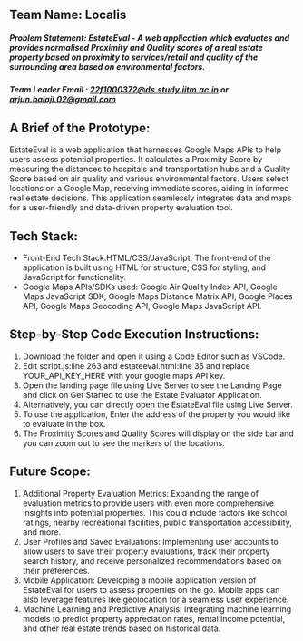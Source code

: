 ## Team Name: Localis

##### Problem Statement: EstateEval - A web application which evaluates and provides normalised Proximity and Quality scores of a real estate property based on proximity to services/retail and quality of the surrounding area based on environmental factors.
 
##### Team Leader Email : 22f1000372@ds.study.iitm.ac.in or arjun.balaji.02@gmail.com

## A Brief of the Prototype:
EstateEval is a web application that harnesses Google Maps APIs to help users assess potential properties. It calculates a Proximity Score by measuring the distances to hospitals and transportation hubs and a Quality Score based on air quality and various environmental factors. Users select locations on a Google Map, receiving immediate scores, aiding in informed real estate decisions. This application seamlessly integrates data and maps for a user-friendly and data-driven property evaluation tool.

## Tech Stack:
- Front-End Tech Stack:HTML/CSS/JavaScript: The front-end of the application is built using HTML for structure, CSS for styling, and JavaScript for functionality.
- Google Maps APIs/SDKs used: Google Air Quality Index API, Google Maps JavaScript SDK, Google Maps Distance Matrix API, Google Places API, Google Maps Geocoding API, Google Maps JavaScript API.

## Step-by-Step Code Execution Instructions:
1) Download the folder and open it using a Code Editor such as VSCode.
2) Edit script.js:line 263 and estateeval.html:line 35 and replace YOUR_API_KEY_HERE with your google maps API key.
3) Open the landing page file using Live Server to see the Landing Page and click on Get Started to use the Estate Evaluator Application.
4) Alternatively, you can directly open the EstateEval file using Live Server.
5) To use the application, Enter the address of the property you would like to evaluate in the box.
6) The Proximity Scores and Quality Scores will display on the side bar and you can zoom out to see the markers of the locations.

## Future Scope:
1) Additional Property Evaluation Metrics: Expanding the range of evaluation metrics to provide users with even more comprehensive insights into potential properties. This could include factors like school ratings, nearby recreational facilities, public transportation accessibility, and more.
2) User Profiles and Saved Evaluations: Implementing user accounts to allow users to save their property evaluations, track their property search history, and receive personalized recommendations based on their preferences.
3) Mobile Application: Developing a mobile application version of EstateEval for users to assess properties on the go. Mobile apps can also leverage features like geolocation for a seamless user experience.
4) Machine Learning and Predictive Analysis: Integrating machine learning models to predict property appreciation rates, rental income potential, and other real estate trends based on historical data.
